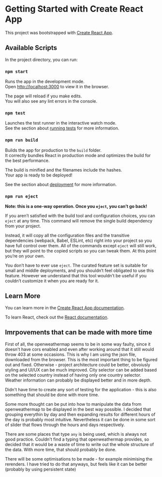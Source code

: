 # Getting Started with Create React App

This project was bootstrapped with [Create React App](https://github.com/facebook/create-react-app).

## Available Scripts

In the project directory, you can run:

### `npm start`

Runs the app in the development mode.\
Open [http://localhost:3000](http://localhost:3000) to view it in the browser.

The page will reload if you make edits.\
You will also see any lint errors in the console.

### `npm test`

Launches the test runner in the interactive watch mode.\
See the section about [running tests](https://facebook.github.io/create-react-app/docs/running-tests) for more information.

### `npm run build`

Builds the app for production to the `build` folder.\
It correctly bundles React in production mode and optimizes the build for the best performance.

The build is minified and the filenames include the hashes.\
Your app is ready to be deployed!

See the section about [deployment](https://facebook.github.io/create-react-app/docs/deployment) for more information.

### `npm run eject`

**Note: this is a one-way operation. Once you `eject`, you can’t go back!**

If you aren’t satisfied with the build tool and configuration choices, you can `eject` at any time. This command will remove the single build dependency from your project.

Instead, it will copy all the configuration files and the transitive dependencies (webpack, Babel, ESLint, etc) right into your project so you have full control over them. All of the commands except `eject` will still work, but they will point to the copied scripts so you can tweak them. At this point you’re on your own.

You don’t have to ever use `eject`. The curated feature set is suitable for small and middle deployments, and you shouldn’t feel obligated to use this feature. However we understand that this tool wouldn’t be useful if you couldn’t customize it when you are ready for it.

## Learn More

You can learn more in the [Create React App documentation](https://facebook.github.io/create-react-app/docs/getting-started).

To learn React, check out the [React documentation](https://reactjs.org/).

## Imrpovements that can be made with more time

First of all, the openweathermap seems to be in some way faulty, since it doesn't have cors enabled and even after working around that it still would throw 403 at some occasions. This is why I am using the json file, downloaded from the browser. This is the most important thing to be figured out and fixed. Otherwise - project architecture could be better, obvoiusly styling and UI/UX can be much improved. City selector can be added based on the selected country instead of having only one country selector. Weather information can probably be displayed better and in more depth.

Didn't have time to create any sort of testing for the application - this is also something that should be done with more time.

Some more thought can be put into how to manipulate the data from openweathermap to be displayed in the best way possible. I decided that grouping everythin by day and then expanding results for different hours of the day is probably most intuitive. Nevertheless it can be done in some sort of slider that flows through the hours and days respectively. 

There are some places that type ```any``` is being used, which is always not good practice. Couldn't find a typing that openweathermap provides, so decided that it would be a waste of time to write out the whole structure of the data. With more time, that should probably be done. 

There will be some optimisations to be made - for example minimising the rerenders. I have tried to do that anyways, but feels like it can be better (probably by using persistent state)
